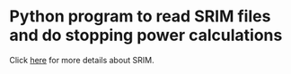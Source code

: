 # Python program to read SRIM files and do stopping power calculations

Click [here](http://srim.org) for more details about SRIM.
